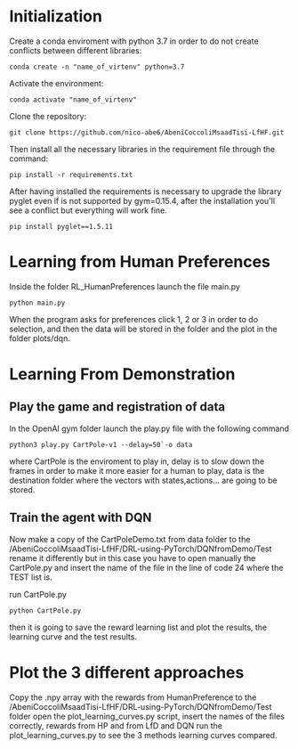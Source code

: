 # Initialization

Create a conda enviroment with python 3.7 in order to do not create conflicts between different libraries:
```
conda create -n "name_of_virtenv" python=3.7
```
Activate the environment:
```
conda activate "name_of_virtenv"
```
Clone the repository:
```
git clone https://github.com/nico-abe6/AbeniCoccoliMsaadTisi-LfHF.git
```
Then install all the necessary libraries in the requirement file through the command:
```
pip install -r requirements.txt
```
After having installed the requirements is necessary to upgrade the library pyglet even if is not supported by gym=0.15.4, after the installation you'll see a conflict but everything will work fine.
```
pip install pyglet==1.5.11
```

# Learning from Human Preferences

Inside the folder RL_HumanPreferences launch the file main.py
```
python main.py
```
When the program asks for preferences click 1, 2 or 3 in order to do selection, and then the data will be stored in the folder and the plot in the folder plots/dqn.

# Learning From Demonstration
## Play the game and registration of data

In the OpenAI gym folder launch the play.py file with the following command
```
python3 play.py CartPole-v1 --delay=50`-o data
```
where CartPole is the enviroment to play in, delay is to slow down the frames in order to make it more easier for a human to play, data is the destination folder where the vectors with states,actions... are going to be stored.

## Train the agent with DQN

Now make a copy of the CartPoleDemo.txt from data folder to the /AbeniCoccoliMsaadTisi-LfHF/DRL-using-PyTorch/DQNfromDemo/Test
rename it differently but in this case you have to open manually the CartPole.py and insert the name of the file in the line of code 24 where the TEST list is.

run CartPole.py
```
python CartPole.py
```
then it is going to save the reward learning list and plot the results, the learning curve and the test results.

# Plot the 3 different approaches
Copy the .npy array with the rewards from HumanPreference to the /AbeniCoccoliMsaadTisi-LfHF/DRL-using-PyTorch/DQNfromDemo/Test folder
open the plot_learning_curves.py script, insert the names of the files correctly, rewards from HP and from LfD and DQN
run the plot_learning_curves.py to see the 3 methods learning curves compared.








